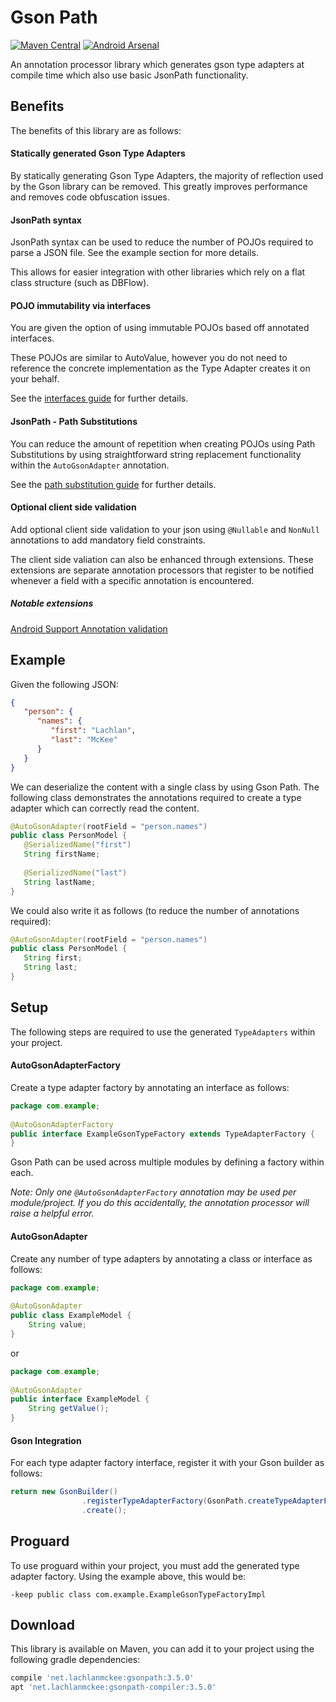 # Gson Path

[![Maven Central](https://maven-badges.herokuapp.com/maven-central/net.lachlanmckee/gsonpath/badge.svg)](https://maven-badges.herokuapp.com/maven-central/net.lachlanmckee/gsonpath) [![Android Arsenal](https://img.shields.io/badge/Android%20Arsenal-gsonpath-green.svg?style=true)](https://android-arsenal.com/details/1/4191)

An annotation processor library which generates gson type adapters at compile time which also use basic JsonPath functionality.

## Benefits
The benefits of this library are as follows:

#### Statically generated Gson Type Adapters
By statically generating Gson Type Adapters, the majority of reflection used by the Gson library can be removed. This greatly improves performance and removes code obfuscation issues.

#### JsonPath syntax
JsonPath syntax can be used to reduce the number of POJOs required to parse a JSON file. See the example section for more details.

This allows for easier integration with other libraries which rely on a flat class structure (such as DBFlow).

#### POJO immutability via interfaces
You are given the option of using immutable POJOs based off annotated interfaces.

These POJOs are similar to AutoValue, however you do not need to reference the concrete implementation as the Type Adapter creates it on your behalf.

See the [interfaces guide](guides/interfaces.md) for further details.

#### JsonPath - Path Substitutions
You can reduce the amount of repetition when creating POJOs using Path Substitutions by using straightforward string replacement functionality within the `AutoGsonAdapter` annotation.

See the [path substitution guide](guides/path_substitution.md) for further details.

#### Optional client side validation
Add optional client side validation to your json using `@Nullable` and `NonNull` annotations to add mandatory field constraints.

The client side valiation can also be enhanced through extensions. These extensions are separate annotation processors that register to be notified whenever a field with a specific annotation is encountered.

##### Notable extensions
[Android Support Annotation validation](https://github.com/LachlanMcKee/gsonpath-extensions-android)

## Example
Given the following JSON:

```json
{
   "person": {
      "names": {
         "first": "Lachlan",
         "last": "McKee"
      }
   }
}
```

We can deserialize the content with a single class by using Gson Path. The following class demonstrates the annotations required to create a type adapter which can correctly read the content.

```java
@AutoGsonAdapter(rootField = "person.names")
public class PersonModel {
   @SerializedName("first")
   String firstName;
   
   @SerializedName("last")
   String lastName;
}
```

We could also write it as follows (to reduce the number of annotations required):

```java
@AutoGsonAdapter(rootField = "person.names")
public class PersonModel {
   String first;
   String last;
}
```

## Setup
The following steps are required to use the generated `TypeAdapters` within your project.

#### AutoGsonAdapterFactory
Create a type adapter factory by annotating an interface as follows:

```java
package com.example;
 
@AutoGsonAdapterFactory
public interface ExampleGsonTypeFactory extends TypeAdapterFactory {
}
```

Gson Path can be used across multiple modules by defining a factory within each. 

*Note: Only one `@AutoGsonAdapterFactory` annotation may be used per module/project. If you do this accidentally, the annotation processor will raise a helpful error.*

#### AutoGsonAdapter
Create any number of type adapters by annotating a class or interface as follows:

```java
package com.example;
 
@AutoGsonAdapter
public class ExampleModel {
    String value;
}
```

or

```java
package com.example;
 
@AutoGsonAdapter
public interface ExampleModel {
    String getValue();
}
```

#### Gson Integration
For each type adapter factory interface, register it with your Gson builder as follows:

```java
return new GsonBuilder()
                .registerTypeAdapterFactory(GsonPath.createTypeAdapterFactory(ExampleGsonTypeFactory.class))
                .create();
```

## Proguard
To use proguard within your project, you must add the generated type adapter factory. Using the example above, this would be:

```
-keep public class com.example.ExampleGsonTypeFactoryImpl
```

## Download
This library is available on Maven, you can add it to your project using the following gradle dependencies:

```gradle
compile 'net.lachlanmckee:gsonpath:3.5.0'
apt 'net.lachlanmckee:gsonpath-compiler:3.5.0'
```
